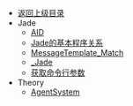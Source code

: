- [返回上级目录](../_sidebar.md)
- Jade
    - [AID](Jade/AID.md)
    - [Jade的基本程序关系](Jade/Jade的基本程序关系.md)
    - [MessageTemplate_Match](Jade/MessageTemplate_Match.md)
    - [_Jade](Jade/_Jade.md)
    - [获取命令行参数](Jade/获取命令行参数.md)
- Theory
    - [AgentSystem](Theory/AgentSystem.md)